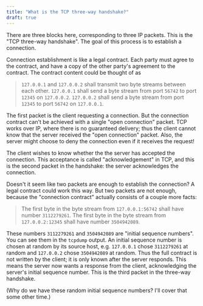 ```yaml
---
title: "What is the TCP three-way handshake?"
draft: true
---
```


There are three blocks here, corresponding to three IP packets.
This is the "TCP three-way handshake".
The goal of this process is to establish a connection.

Connection establishment is like a legal contract.
Each party must agree to the contract,
and have a copy of the other party's agreement to the contract.
The contract content could be thought of as

> `127.0.0.1` and `127.0.0.2` shall transmit two byte streams between each other.
> `127.0.0.1` shall send a byte stream from port `56742` to port `12345` on `127.0.0.2`.
> `127.0.0.2` shall send a byte stream from port `12345` to port `56742` on `127.0.0.1`.

The first packet is the client requesting a connection.
But the connection contract can't be achieved with a single "open connection" packet.
TCP works over IP, where there is no guaranteed delivery;
thus the client cannot know that the server received the "open connection" packet.
Also, the server might choose to deny the connection even if it receives the request!

The client wishes to know whether the the server has accepted the connection.
This acceptance is called "acknowledgement" in TCP,
and this is the second packet in the handshake:
the server acknowledges the connection.

Doesn't it seem like two packets are enough to establish the connection?
A legal contract could work this way.
But two packets are not enough, because the "connection contract"
actually consists of a couple more facts:

> The first byte in the byte stream from `127.0.0.1:56742` shall have number `3112279261`.
> The first byte in the byte stream from `127.0.0.2:12345` shall have number `3504942089`.

These numbers `3112279261` and `3504942089` are "initial sequence numbers".
You can see them in the `tcpdump` output.
An initial sequence number is chosen at random by its source host,
e.g. `127.0.0.1` chose `3112279261` at random
and `127.0.0.2` chose `3504942089` at random.
Thus the full contract is not written by the client;
it is only known after the server responds.
This means the server now wants a response from the client,
acknowledging the server's initial sequence number.
This is the third packet in the three-way handshake.

(Why do we have these random initial sequence numbers?
I'll cover that some other time.)
